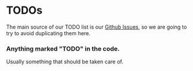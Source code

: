 # TODOs

The main source of our TODO list is our [Github Issues](https://github.com/caivega/cayley/issues),
so we are going to try to avoid duplicating them here. 

### Anything marked "TODO" in the code.
Usually something that should be taken care of.

